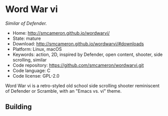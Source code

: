 # Word War vi

_Similar of Defender._

- Home: http://smcameron.github.io/wordwarvi/
- State: mature
- Download: http://smcameron.github.io/wordwarvi/#downloads
- Platform: Linux, macOS
- Keywords: action, 2D, inspired by Defender, open content, shooter, side scrolling, similar
- Code repository: https://github.com/smcameron/wordwarvi.git
- Code language: C
- Code license: GPL-2.0

Word War vi is a retro-styled old school side scrolling shooter reminiscent of Defender or Scramble, with an "Emacs vs. vi" theme.

## Building
